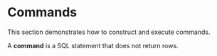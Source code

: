 # Commands

This section demonstrates how to construct and execute commands.

A **command** is a SQL statement that does not return rows.
